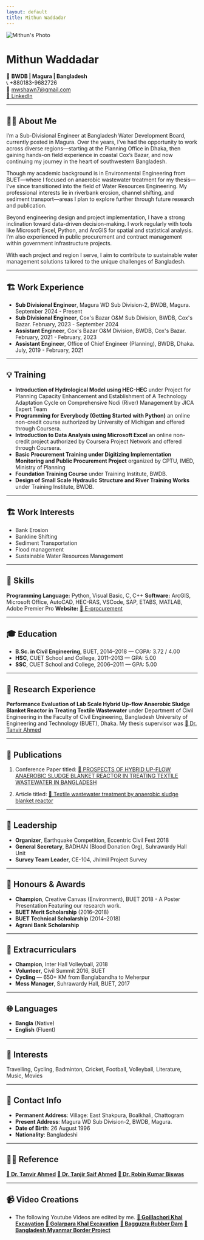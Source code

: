 ```yaml
---
layout: default
title: Mithun Waddadar
---
```


![Mithun's Photo](profile.jpg)

# Mithun Waddadar

📍 **BWDB | Magura | Bangladesh**  
📞 +880183-9682726  
📧 mwshawn7@gmail.com  
[🔗 LinkedIn](https://www.linkedin.com/in/mithun-waddadar)

---

## 👨‍💻 About Me

I’m a Sub-Divisional Engineer at Bangladesh Water Development Board, currently posted in Magura. Over the years, I’ve had the opportunity to work across diverse regions—starting at the Planning Office in Dhaka, then gaining hands-on field experience in coastal Cox’s Bazar, and now continuing my journey in the heart of southwestern Bangladesh.

Though my academic background is in Environmental Engineering from BUET—where I focused on anaerobic wastewater treatment for my thesis—I’ve since transitioned into the field of Water Resources Engineering. My professional interests lie in riverbank erosion, channel shifting, and sediment transport—areas I plan to explore further through future research and publication.

Beyond engineering design and project implementation, I have a strong inclination toward data-driven decision-making. I work regularly with tools like Microsoft Excel, Python, and ArcGIS for spatial and statistical analysis. I’m also experienced in public procurement and contract management within government infrastructure projects.

With each project and region I serve, I aim to contribute to sustainable water management solutions tailored to the unique challenges of Bangladesh.

---

## 🏗 Work Experience

- **Sub Divisional Engineer**, Magura WD Sub Division-2, BWDB, Magura. September 2024 - Present
- **Sub Divisional Engineer**, Cox's Bazar O&M Sub Division, BWDB, Cox's Bazar. February, 2023 - September 2024
- **Assistant Engineer**, Cox's Bazar O&M Division, BWDB, Cox's Bazar. February, 2021 - February, 2023 
- **Assistant Engineer**, Office of Chief Engineer (Planning), BWDB, Dhaka. July, 2019 - February, 2021

---

## 💡 Training 

- **Introduction of Hydrological Model using HEC-HEC** under Project for Planning Capacity Enhancement and Establishment of A Technology Adaptation Cycle on Comprehensive Nodi (River) Management by JICA Expert Team
- **Programming for Everybody (Getting Started with Python)** an online non-credit course authorized by University of Michigan and offered through Coursera.
- **Introduction to Data Analysis using Microsoft Excel** an online non-credit project authorized by Coursera Project Network and offered through Coursera.
- **Basic Procurement Training under Digitizing Implementation Monitoring and Public Procurement Project** organized by CPTU, IMED, Ministry of Planning
- **Foundation Training Course** under Training Institute, BWDB.
- **Design of Small Scale Hydraulic Structure and River Training Works** under Training Institute, BWDB.

---

## 🏗️ Work Interests

- Bank Erosion
- Bankline Shifting
- Sediment Transportation
- Flood management
- Sustainable Water Resources Management

---

## 💼 Skills

**Programming Language:** Python, Visual Basic, C, C++
**Software:** ArcGIS, Microsoft Office, AutoCAD, HEC-RAS, VSCode, SAP, ETABS, MATLAB, Adobe Premier Pro
**Website:**  [🔗 E-procurement](https://www.eprocure.gov.bd/)

---

## 🎓 Education

- **B.Sc. in Civil Engineering**, BUET, 2014–2018 — CGPA: 3.72 / 4.00  
- **HSC**, CUET School and College, 2011–2013 — GPA: 5.00  
- **SSC**, CUET School and College, 2006–2011 — GPA: 5.00

---

## 🧪 Research Experience

**Performance Evaluation of Lab Scale Hybrid Up-flow Anaerobic Sludge Blanket Reactor in Treating Textile Wastewater** under Department of Civil Engineering in the Faculty of Civil Engineering, Bangladesh University of Engineering and Technology (BUET), Dhaka. My thesis supervisor was [🔗 Dr. Tanvir Ahmed](https://ce.buet.ac.bd/profile-of-tanvir-ahmed/)

---

## 📃 Publications
1. Conference Paper titled: [🔗 PROSPECTS OF HYBRID UP-FLOW ANAEROBIC SLUDGE BLANKET REACTOR IN TREATING TEXTILE WASTEWATER IN BANGLADESH](https://www.researchgate.net/publication/343007552_PROSPECTS_OF_HYBRID_UP-FLOW_ANAEROBIC_SLUDGE_BLANKET_REACTOR_IN_TREATING_TEXTILE_WASTEWATER_IN_BANGLADESH)

2. Article titled: [🔗 Textile wastewater treatment by anaerobic sludge blanket reactor](https://www.researchgate.net/publication/344395778_Textile_wastewater_treatment_by_anaerobic_sludge_blanket_reactor)

---

## 🌟 Leadership

- **Organizer**, Earthquake Competition, Eccentric Civil Fest 2018  
- **General Secretary**, BADHAN (Blood Donation Org), Suhrawardy Hall Unit  
- **Survey Team Leader**, CE-104, Jhilmil Project Survey

---

## 🏅 Honours & Awards

- **Champion**, Creative Canvas (Environment), BUET 2018  - A Poster Presentation Featuring our research work.
- **BUET Merit Scholarship** (2016–2018)  
- **BUET Technical Scholarship** (2014–2018)  
- **Agrani Bank Scholarship**

---

## 🎯 Extracurriculars

- **Champion**, Inter Hall Volleyball, 2018 
- **Volunteer**, Civil Summit 2016, BUET  
- **Cycling** — 650+ KM from Banglabandha to Meherpur  
- **Mess Manager**, Suhrawardy Hall, BUET, 2017

---

## 🌐 Languages

- **Bangla** (Native)  
- **English** (Fluent)

---

## 🎨 Interests

Travelling, Cycling, Badminton, Cricket, Football, Volleyball, Literature, Music, Movies

---

## 📌 Contact Info

- **Permanent Address**: Village: East Shakpura, Boalkhali, Chattogram  
- **Present Address**: Magura WD Sub Division-2, BWDB, Magura.  
- **Date of Birth**: 26 August 1996  
- **Nationality**: Bangladeshi

---

## 🧑‍🏫 Reference

**[🔗 Dr. Tanvir Ahmed](https://ce.buet.ac.bd/profile-of-tanvir-ahmed/)**
**[🔗 Dr. Tanjir Saif Ahmed](https://scholar.google.com/citations?user=I0psaXEAAAAJ&hl=en)**
**[🔗 Dr. Robin Kumar Biswas](https://scholar.google.com/citations?user=kt0nSX8AAAAJ&hl=en)**

---

## 📹 Video Creations

- The following Youtube Videos are edited by me.
**[🔗 Goillachori Khal Excavation](https://youtu.be/__-n3HQEcR0?si=umwnskN53c0aPKT8)**
**[🔗 Golarpara Khal Excavation](https://youtu.be/02VMBH0vZz4?si=O9zVsHtBcgsfjKk4)**
**[🔗 Bagguzra Rubber Dam](https://youtu.be/TuO_oG9q-1s?si=DryuZst2BS3m_c2u)**
**[🔗 Bangladesh Myanmar Border Project](https://youtu.be/M53KZx1t7hI?si=AMcFgBHr0rNu-9Gt)**

